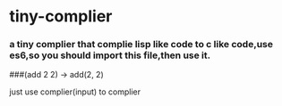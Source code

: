 # tiny-complier

### a tiny complier that complie lisp like code to c like code,use es6,so you should import this file,then use it.

###(add 2 2) -> add(2, 2)

just use complier(input) to complier
